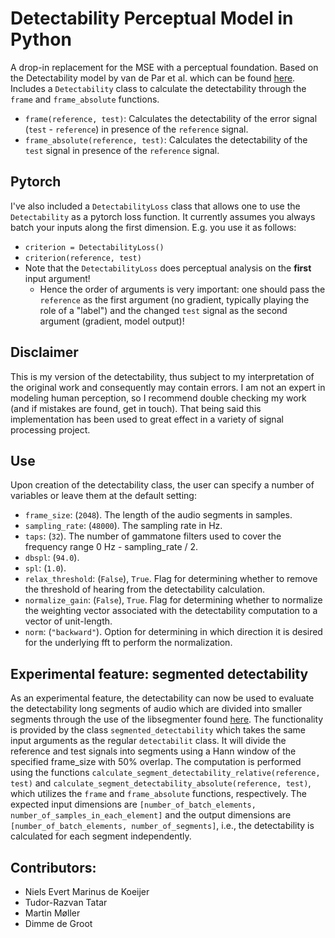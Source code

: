# Detectability Perceptual Model in Python
A drop-in replacement for the MSE with a perceptual foundation.
Based on the Detectability model by van de Par et al. which can be found [here](https://link.springer.com/content/pdf/10.1155/ASP.2005.1292.pdf).
Includes a `Detectability` class to calculate the detectability through the `frame` and `frame_absolute` functions.
 - `frame(reference, test)`: Calculates the detectability of the error signal (`test` - `reference`) in presence of the `reference` signal.
 - `frame_absolute(reference, test)`: Calculates the detectability of the `test` signal in presence of the `reference` signal.

## Pytorch
I've also included a `DetectabilityLoss` class that allows one to use the `Detectability` as a pytorch loss function.
It currently assumes you always batch your inputs along the first dimension.
E.g. you use it as follows:
* `criterion = DetectabilityLoss()`
* `criterion(reference, test)`
* Note that the `DetectabilityLoss` does perceptual analysis on the **first** input argument!
  * Hence the order of arguments is very important: one should pass the `reference` as the first argument (no gradient, typically playing the role of a "label") and the changed `test` signal as the second argument (gradient, model output)!
 
## Disclaimer
This is my version of the detectability, thus subject to my interpretation of the original work and consequently may contain errors.
I am not an expert in modeling human perception, so I recommend double checking my work (and if mistakes are found, get in touch).
That being said this implementation has been used to great effect in a variety of signal processing project.

## Use
Upon creation of the detectability class, the user can specify a number of variables or leave them at the default setting:
 - `frame_size`: (`2048`). The length of the audio segments in samples.
 - `sampling_rate`: (`48000`). The sampling rate in Hz.
 - `taps`: (`32`). The number of gammatone filters used to cover the frequency range 0 Hz - sampling_rate / 2.
 - `dbspl`: (`94.0`).
 - `spl`: (`1.0`).
 - `relax_threshold`: (`False`), `True`. Flag for determining whether to remove the threshold of hearing from the detectability calculation.
 - `normalize_gain`: (`False`), `True`. Flag for determining whether to normalize the weighting vector associated with the detectability computation to a vector of unit-length.
 - `norm`: (`"backward"`). Option for determining in which direction it is desired for the underlying fft to perform the normalization.

## Experimental feature: segmented detectability
As an experimental feature, the detectability can now be used to evaluate the detectability long segments of audio which are divided into smaller segments through the use of the libsegmenter found [here](https://github.com/nielsdekoeijer/libsegmenter). The functionality is provided by the class `segmented_detectability` which takes the same input arguments as the regular `detectabilit` class. It will divide the reference and test signals into segments using a Hann window of the specified frame_size with 50% overlap. The computation is performed using the functions `calculate_segment_detectability_relative(reference, test)` and `calculate_segment_detectability_absolute(reference, test)`, which utilizes the `frame` and `frame_absolute` functions, respectively. The expected input dimensions are `[number_of_batch_elements, number_of_samples_in_each_element]` and the output dimensions are `[number_of_batch_elements, number_of_segments]`, i.e., the detectability is calculated for each segment independently.

## Contributors:
- Niels Evert Marinus de Koeijer
- Tudor-Razvan Tatar
- Martin Møller
- Dimme de Groot
